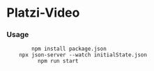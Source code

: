 # Platzi-Video

### Usage

        	npm install package.json
		npx json-server --watch initialState.json
              npm run start
